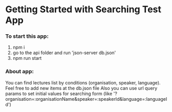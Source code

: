 # Getting Started with Searching Test App

### To start this app:
1. npm i
2. go to the api folder and run 'json-server db.json'
3. npm run start

### About app:
You can find lectures list by conditions (organisation, speaker, language).
Feel free to add new items at the db.json file
Also you can use url query params to set initial values for searching form (like '?organisation=:organisationName&speaker=:speakerId&language=:languageId')